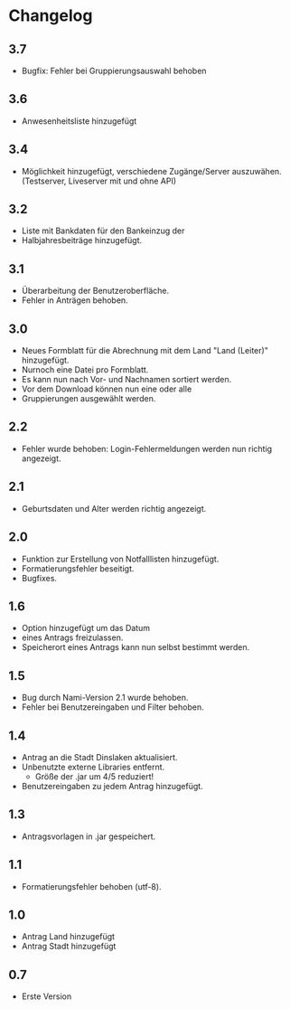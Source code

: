 Changelog
===========================================================
3.7
-----------------------------------------------------------
- Bugfix: Fehler bei Gruppierungsauswahl behoben

3.6
-----------------------------------------------------------
- Anwesenheitsliste hinzugefügt
 
3.4
-----------------------------------------------------------
- Möglichkeit hinzugefügt, verschiedene Zugänge/Server auszuwähen.(Testserver, Liveserver mit und ohne API)
 
3.2 
-----------------------------------------------------------
- Liste mit Bankdaten für den Bankeinzug der
- Halbjahresbeiträge hinzugefügt. 
 
3.1 
-----------------------------------------------------------
- Überarbeitung der Benutzeroberfläche.
- Fehler in Anträgen behoben.

3.0 
-----------------------------------------------------------
- Neues Formblatt für die Abrechnung mit dem Land "Land (Leiter)" hinzugefügt. 
- Nurnoch eine Datei pro Formblatt.
- Es kann nun nach Vor- und Nachnamen sortiert werden.
- Vor dem Download können nun eine oder alle
- Gruppierungen ausgewählt werden.

2.2 
-----------------------------------------------------------
- Fehler wurde behoben: Login-Fehlermeldungen werden nun richtig angezeigt. 
 
2.1 
-----------------------------------------------------------
- Geburtsdaten und Alter werden richtig angezeigt. 
 
2.0 
-----------------------------------------------------------
- Funktion zur Erstellung von Notfalllisten hinzugefügt. 
- Formatierungsfehler beseitigt. 
- Bugfixes. 
 
1.6 
-----------------------------------------------------------
- Option hinzugefügt um das Datum 
- eines Antrags freizulassen. 
- Speicherort eines Antrags kann nun selbst bestimmt werden. 
 
1.5 
-----------------------------------------------------------
- Bug durch Nami-Version 2.1 wurde behoben. 
- Fehler bei Benutzereingaben und Filter behoben. 
 
1.4 
-----------------------------------------------------------
- Antrag an die Stadt Dinslaken aktualisiert. 
- Unbenutzte externe Libraries entfernt. 
  - Größe der .jar um 4/5 reduziert! 
- Benutzereingaben zu jedem Antrag hinzugefügt. 
 
1.3 
-----------------------------------------------------------
- Antragsvorlagen in .jar gespeichert. 

1.1 
-----------------------------------------------------------
- Formatierungsfehler behoben (utf-8). 

1.0 
-----------------------------------------------------------
- Antrag Land hinzugefügt 
- Antrag Stadt hinzugefügt 

0.7
-----------------------------------------------------------
- Erste Version 
